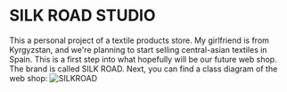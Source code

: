 # SILK ROAD STUDIO

This a personal project of a textile products store. My girlfriend is from Kyrgyzstan, and we're planning to start selling central-asian textiles in Spain. This is a first step into what hopefully will be our future web shop. The brand is called SILK ROAD. Next, you can find a class diagram of the web shop:
![SILKROAD](https://user-images.githubusercontent.com/104373456/206863987-529fde08-bc98-41d2-aa53-504c1fd5cd95.PNG)

